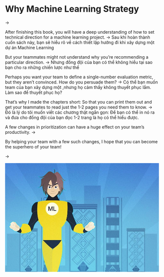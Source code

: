# Why Machine Learning Strategy

->



After finishing this book, you will have a deep understanding of how to set technical direction for a machine learning project.
-> Sau khi hoàn thành cuốn sách này, bạn sẽ hiểu rõ về cách thiết lập hướng đi khi xây dựng một dự án Machine Learning



But your teammates might not understand why you’re recommending a particular direction.
-> Nhưng đồng đội của bạn có thể không hiểu tại sao bạn cho ra những chiến lược như thế



Perhaps you want your team to define a single-number evaluation metric, but they aren’t convinced. How do you persuade them?
-> Có thể bạn muốn team của bạn xây dựng một ,nhưng họ cảm thấy không thuyết phục lắm. Làm sao để thuyết phục họ?



That’s why I made the chapters short: So that you can print them out and get your teammates to read just the 1-2 pages you need them to know.
-> Đó là lý do tôi muốn viết các chương thật ngắn gọn: Để bạn có thể in nó ra và đưa cho đồng đội của bạn đọc 1-2 trang là họ có thể hiểu được.



A few changes in prioritization can have a huge effect on your team’s productivity. 
->



By helping your team with a few such changes, I hope that you can become the superhero of your team!

-> 



![img](../imgs/C02_01.png)
